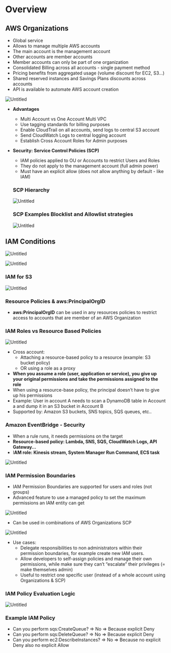 # Overview

## AWS Organizations

- Global service
- Allows to manage multiple AWS accounts
- The main account is the management account
- Other accounts are member accounts
- Member accounts can only be part of one organization
- Consolidated Billing across all accounts - single payment method
- Pricing benefits from aggregated usage (volume discount for EC2, S3…)
- Shared reserved instances and Savings Plans discounts across accounts
- API is available to automate AWS account creation

![Untitled](https://s3-us-west-2.amazonaws.com/secure.notion-static.com/d7d02115-9ea7-4e78-a29a-1e99bfa71023/Untitled.png)

- **Advantages**
  - Multi Account vs One Account Multi VPC
  - Use tagging standards for billing purposes
  - Enable CloudTrail on all accounts, send logs to central S3 account
  - Send CloudWatch Logs to central logging account
  - Establish Cross Account Roles for Admin purposes
- **Security: Service Control Policies (SCP)**

  - IAM policies applied to OU or Accounts to restrict Users and Roles
  - They do not apply to the management account (full admin power)
  - Must have an explicit allow (does not allow anything by default - like IAM)

  ### SCP Hierarchy

  ![Untitled](https://s3-us-west-2.amazonaws.com/secure.notion-static.com/e1aa7fa7-21f8-428b-b263-6f1938bf5b69/Untitled.png)

  ### SCP Examples Blocklist and Allowlist strategies

  ![Untitled](https://s3-us-west-2.amazonaws.com/secure.notion-static.com/700d43e2-99ac-4388-b949-91980d05cb40/Untitled.png)

## IAM Conditions

![Untitled](https://s3-us-west-2.amazonaws.com/secure.notion-static.com/84e5b1b2-6235-4e4e-9bc1-07477d85e89b/Untitled.png)

![Untitled](https://s3-us-west-2.amazonaws.com/secure.notion-static.com/15ed5f9f-bf6d-45a7-9b6c-842926b9bb58/Untitled.png)

### IAM for S3

![Untitled](https://s3-us-west-2.amazonaws.com/secure.notion-static.com/1e13a4dc-77a1-4c0f-bb4e-0729e06a64d1/Untitled.png)

### Resource Policies & aws:PrincipalOrgID

- **aws:PrincipalOrgID** can be used in any resources policies to restrict access to accounts that are member of an AWS Organization

### IAM Roles vs Resource Based Policies

![Untitled](https://s3-us-west-2.amazonaws.com/secure.notion-static.com/157875b9-a48d-46d7-ae1b-6104186710e5/Untitled.png)

- Cross account:
  - Attaching a resource-based policy to a resource (example: S3 bucket policy)
  - OR using a role as a proxy
- **When you assume a role (user, application or service), you give up your original permissions and take the permissions assigned to the role**
- When using a resource-base policy, the principal doesn’t have to give up his permissions
- Example: User in account A needs to scan a DynamoDB table in Account a and dump it in an S3 bucket in Account B
- Supported by: Amazon S3 buckets, SNS topics, SQS queues, etc..

### Amazon EventBridge - Security

- When a rule runs, it needs permissions on the target
- **Resource-based policy: Lambda, SNS, SQS, CloudWatch Logs, API Gateway…**
- I**AM role: Kinesis stream, System Manager Run Command, ECS task**

![Untitled](https://s3-us-west-2.amazonaws.com/secure.notion-static.com/f61cbb22-1651-40db-b24a-ac8e8bfb7b47/Untitled.png)

### IAM Permission Boundaries

- IAM Permission Boundaries are supported for users and roles (not groups)
- Advanced feature to use a managed policy to set the maximum permissions an IAM entity can get

![Untitled](https://s3-us-west-2.amazonaws.com/secure.notion-static.com/4a451f7d-536b-4eff-94c3-6650d679c599/Untitled.png)

- Can be used in combinations of AWS Organizations SCP

![Untitled](https://s3-us-west-2.amazonaws.com/secure.notion-static.com/44bc4580-9b6a-4274-ae81-11eddd79a127/Untitled.png)

- Use cases:
  - Delegate responsibilities to non administrators within their permission boundaries, for example create new IAM users.
  - Allow developers to self-assign policies and manage their own permissions, while make sure they can’t “escalate” their privileges (= make themselves admin)
  - Useful to restrict one specific user (instead of a whole account using Organizations & SCP)

### IAM Policy Evaluation Logic

![Untitled](https://s3-us-west-2.amazonaws.com/secure.notion-static.com/90393f8a-fb88-4933-a48c-4e191b8c06cf/Untitled.png)

### Example IAM Policy

- Can you perform sqs:CreateQueue? ⇒ No ⇒ Because explicit Deny
- Can you perform sqs:DeleteQueue? ⇒ No ⇒ Because explicit Deny
- Can you perform ec2:DescribeInstances? ⇒ No ⇒ Because no explicit Deny also no explicit Allow
